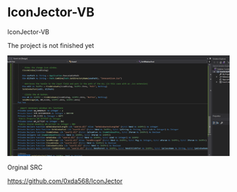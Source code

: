 # IconJector-VB
IconJector-VB


The project is not finished yet



![](IconJectorVB.PNG)


Orginal SRC

https://github.com/0xda568/IconJector
